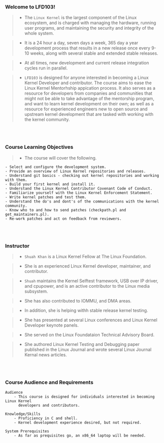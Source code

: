 ### Welcome to LFD103!
> - The `Linux Kernel` is the largest component of the Linux ecosystem,
    and is charged with managing the hardware, running user programs, and
    maintaining the security and integrity of the whole system.

> - It is a 24 hour a day, seven days a week, 365 day a year development
    process that results in a new release once every 9-10 weeks, along
    with several stable and extended stable releases.

> - At all times, new development and current release integration cycles
    run in parallel.

> - `LFD103` is designed for anyone interested in becoming a Linux Kernel
    Developer and contributor. The course aims to ease the Linux Kernel
    Mentorhship appication process. It also serves as a resource for
    developers from companies and communities that might not be able to
    take advantage of the mentorship program, and want to learn kernel
    development on their own; as well as a resource for experienced
    engineers new to open source and upstream kernel development that are
    tasked with working with the kernel community.

<br />
<br />



### Course Learning Objectives
> - The course will cover the following.

```plaintext
- Select and configure the development system.
- Provide an overview of Linux Kernel repositories and releases.
- Understand git basics - checking out kernel repositories and working with them.
- Build your first kernel and install it.
- Understand the Linux Kernel Contributor Covenant Code of Conduct.
- Familiarize yourself with the Linux Kernel Enforcement Statement.
- Write kernel patches and test them.
- Understand the do's and dont's of the communications with the kernel community.
- Know who to and how to send patches (checkpath.pl and get_maintainers.pl).
- Re-work patches and act on feedback from reviewers.
```

<br />
<br />



### Instructor
> - `Shuah Khan` is a Linux Kernel Fellow at The Linux Foundation.

> - She is an experienced Linux Kernel developer, maintainer, and contributor.

> - `Shuah` maintains the Kernel Selftest framework, USB over IP driver, and cpupower,
    and is an active contributor to the Linux media subsystem.

> - She has also contributed to IOMMU, and DMA areas.

> - In addition, she is helping withh stable release kernel testing.

> - She has presented at several Linux conferences and Linux Kernel Developer keynote
    panels.

> - She served on the Linux Foundataion Technical Advisory Board.

> - She authored Linux Kernel Testing and Debugging paper published in the Linux
    Journal and wrote several Linux Journal Kernal news articles.

<br />
<br />



### Course Audience and Requirements

```plaintext
Audience
    - This course is designed for individuals interested in becoming Linux Kernel
      developers and contributors.

Knowledge/Skills
    - Proficiency in C and shell.
    - Kernel development experience desired, but not required.

System Prerequisites
    - As far as prequisites go, an x86_64 laptop will be needed.
```

